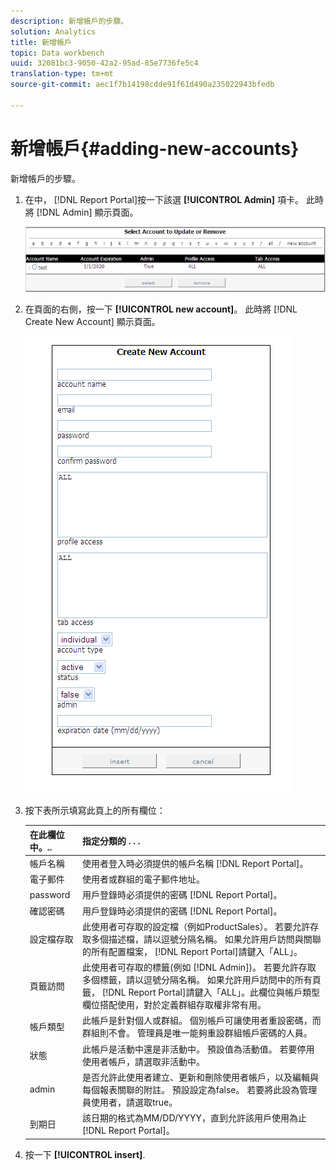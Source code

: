 ```yaml
---
description: 新增帳戶的步驟。
solution: Analytics
title: 新增帳戶
topic: Data workbench
uuid: 32081bc3-9050-42a2-95ad-85e7736fe5c4
translation-type: tm+mt
source-git-commit: aec1f7b14198cdde91f61d490a235022943bfedb

---
```



# 新增帳戶{#adding-new-accounts}

新增帳戶的步驟。

1. 在中， [!DNL Report Portal]按一下該選 **[!UICONTROL Admin]** 項卡。 此時將 [!DNL Admin] 顯示頁面。

   ![](assets/report_admintag2.png)

1. 在頁面的右側，按一下 **[!UICONTROL new account]**。 此時將 [!DNL Create New Account] 顯示頁面。

   ![步驟資訊](assets/rptPort_scrn_AdminTab_createUser.png)

1. 按下表所示填寫此頁上的所有欄位：

   | 在此欄位中。.. | 指定分類的 . . . |
   |---|---|
   | 帳戶名稱 | 使用者登入時必須提供的帳戶名稱 [!DNL Report Portal]。 |
   | 電子郵件 | 使用者或群組的電子郵件地址。 |
   | password | 用戶登錄時必須提供的密碼 [!DNL Report Portal]。 |
   | 確認密碼 | 用戶登錄時必須提供的密碼 [!DNL Report Portal]。 |
   | 設定檔存取 | 此使用者可存取的設定檔（例如ProductSales）。 若要允許存取多個描述檔，請以逗號分隔名稱。 如果允許用戶訪問與關聯的所有配置檔案， [!DNL Report Portal]請鍵入「ALL」。 |
   | 頁籤訪問 | 此使用者可存取的標籤(例如 [!DNL Admin])。 若要允許存取多個標籤，請以逗號分隔名稱。 如果允許用戶訪問中的所有頁籤， [!DNL Report Portal]請鍵入「ALL」。此欄位與帳戶類型欄位搭配使用，對於定義群組存取權非常有用。 |
   | 帳戶類型 | 此帳戶是針對個人或群組。 個別帳戶可讓使用者重設密碼，而群組則不會。 管理員是唯一能夠重設群組帳戶密碼的人員。 |
   | 狀態 | 此帳戶是活動中還是非活動中。 預設值為活動值。 若要停用使用者帳戶，請選取非活動中。 |
   | admin | 是否允許此使用者建立、更新和刪除使用者帳戶，以及編輯與每個報表關聯的附註。 預設設定為false。 若要將此設為管理員使用者，請選取true。 |
   | 到期日 | 該日期的格式為MM/DD/YYYY，直到允許該用戶使用為止 [!DNL Report Portal]。 |

1. 按一下 **[!UICONTROL insert]**.
